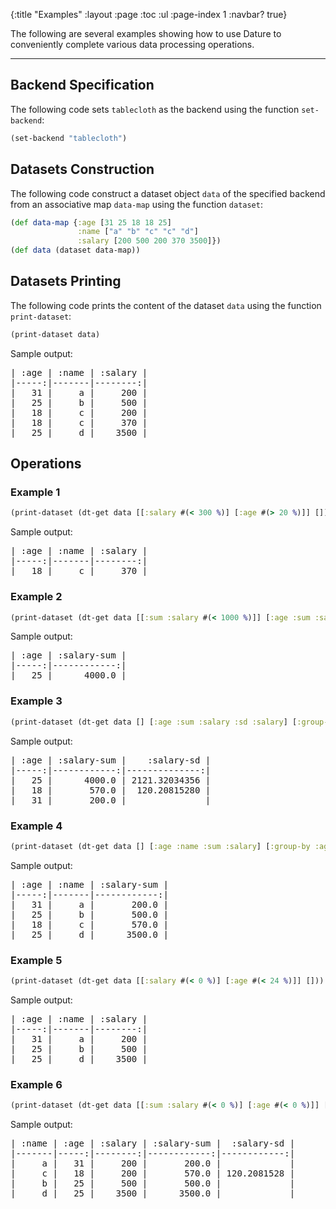 {:title "Examples"
 :layout :page
 :toc :ul
 :page-index 1
 :navbar? true}

The following are several examples showing how to use Dature to conveniently complete various data processing operations.

---  

## Backend Specification

The following code sets `tablecloth` as the backend using the function `set-backend`:

```clojure
(set-backend "tablecloth")
```

## Datasets Construction

The following code construct a dataset object `data` of the specified backend from an associative map `data-map` using the function `dataset`:

```clojure
(def data-map {:age [31 25 18 18 25]
               :name ["a" "b" "c" "c" "d"]
               :salary [200 500 200 370 3500]})
(def data (dataset data-map))
```

## Datasets Printing

The following code prints the content of the dataset `data` using the function `print-dataset`:

```clojure
(print-dataset data)
```

Sample output:

<pre>
| :age | :name | :salary |
|-----:|-------|--------:|
|   31 |     a |     200 |
|   25 |     b |     500 |
|   18 |     c |     200 |
|   18 |     c |     370 |
|   25 |     d |    3500 |
</pre>

## Operations

### Example 1

```clojure
(print-dataset (dt-get data [[:salary #(< 300 %)] [:age #(> 20 %)]] []))
```

Sample output:

<pre>
| :age | :name | :salary |
|-----:|-------|--------:|
|   18 |     c |     370 |
</pre>

### Example 2

```clojure
(print-dataset (dt-get data [[:sum :salary #(< 1000 %)]] [:age :sum :salary] [:group-by :age]))
```

Sample output:

<pre>
| :age | :salary-sum |
|-----:|------------:|
|   25 |      4000.0 |
</pre>

### Example 3

```clojure
(print-dataset (dt-get data [] [:age :sum :salary :sd :salary] [:group-by :age :sort-by :sd :salary >]))
```

Sample output:

<pre>
| :age | :salary-sum |    :salary-sd |
|-----:|------------:|--------------:|
|   25 |      4000.0 | 2121.32034356 |
|   18 |       570.0 |  120.20815280 |
|   31 |       200.0 |               |
</pre>

### Example 4

```clojure
(print-dataset (dt-get data [] [:age :name :sum :salary] [:group-by :age :name]))
```

Sample output:

<pre>
| :age | :name | :salary-sum |
|-----:|-------|------------:|
|   31 |     a |       200.0 |
|   25 |     b |       500.0 |
|   18 |     c |       570.0 |
|   25 |     d |      3500.0 |
</pre>

### Example 5

```clojure
(print-dataset (dt-get data [[:salary #(< 0 %)] [:age #(< 24 %)]] []))
```

Sample output:

<pre>
| :age | :name | :salary |
|-----:|-------|--------:|
|   31 |     a |     200 |
|   25 |     b |     500 |
|   25 |     d |    3500 |
</pre>

### Example 6

```clojure
(print-dataset (dt-get data [[:sum :salary #(< 0 %)] [:age #(< 0 %)]] [:name :age :salary :sum :salary :sd :salary] [:group-by :name :age :sort-by :salary])))
```

Sample output:

<pre>
| :name | :age | :salary | :salary-sum |  :salary-sd |
|-------|-----:|--------:|------------:|------------:|
|     a |   31 |     200 |       200.0 |             |
|     c |   18 |     200 |       570.0 | 120.2081528 |
|     b |   25 |     500 |       500.0 |             |
|     d |   25 |    3500 |      3500.0 |             |
</pre>